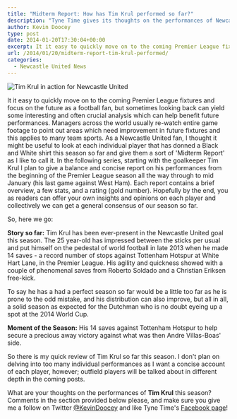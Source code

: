 ```yaml
---
title: "Midterm Report: How has Tim Krul performed so far?"
description: "Tyne Time gives its thoughts on the performances of Newcastle United keeper Tim Krul as the Premier League passes its halfway point of the season."
author: Kevin Doocey
type: post
date: 2014-01-20T17:30:04+00:00
excerpt: It it easy to quickly move on to the coming Premier League fixtures and focus on the future as a football fan, but sometimes looking back can yield some interesting and often crucial analysis..
url: /2014/01/20/midterm-report-tim-krul-performed/
categories:
  - Newcastle United News
---
```


![Tim Krul in action for Newcastle United](https://www.tynetime.com/wp-content/uploads/2014/01/Tim-Krul-Newcastle-Rating.jpg "Krul - How has the Dutchman fared out between the sticks so far?")

It it easy to quickly move on to the coming Premier League fixtures and focus on the future as a football fan, but sometimes looking back can yield some interesting and often crucial analysis which can help benefit future performances. Managers across the world usually re-watch entire game footage to point out areas which need improvement in future fixtures and this applies to many team sports. As a Newcastle United fan, I thought it might be useful to look at each individual player that has donned a Black and White shirt this season so far and give them a sort of 'Midterm Report' as I like to call it. In the following series, starting with the goalkeeper Tim Krul I plan to give a balance and concise report on his performances from the beginning of the Premier League season all the way through to mid January (his last game against West Ham). Each report contains a brief overview, a few stats, and a rating (gold number). Hopefully by the end, you as readers can offer your own insights and opinions on each player and collectively we can get a general consensus of our season so far.

So, here we go:

**Story so far:** Tim Krul has been ever-present in the Newcastle United goal this season. The 25 year-old has impressed between the sticks per usual and put himself on the pedestal of world football in late 2013 when he made 14 saves - a record number of stops against Tottenham Hotspur at White Hart Lane, in the Premier League. His agility and quickness showed with a couple of phenomenal saves from Roberto Soldado and a Christian Eriksen free-kick.

To say he has a had a perfect season so far would be a little too far as he is prone to the odd mistake, and his distribution can also improve, but all in all, a solid season as expected for the Dutchman who is no doubt eyeing up a spot at the 2014 World Cup.

**Moment of the Season:** His 14 saves against Tottenham Hotspur to help secure a precious away victory against what was then Andre Villas-Boas' side.

So there is my quick review of Tim Krul so far this season. I don't plan on delving into too many individual performances as I want a concise account of each player, however; outfield players will be talked about in different depth in the coming posts.

What are your thoughts on the performances of **Tim Krul** this season? Comments in the section provided below please, and make sure you give me a follow on Twitter [@KevinDoocey](https://twitter.com/kevindoocey "Kevin Doocey Twitter") and like Tyne Time's [Facebook page](http://www.facebook.com/tynetime "Tyne Time Facebook Page")!
